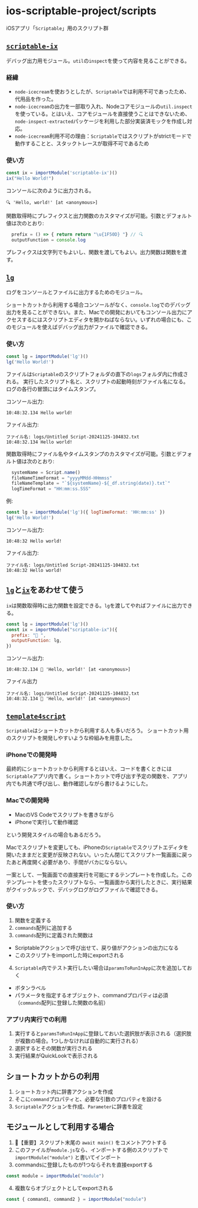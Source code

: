 # ios-scriptable-project/scripts

iOSアプリ「`Scriptable`」用のスクリプト群

## [`scriptable-ix`](scriptable-ix2bundle.js)

デバッグ出力用モジュール。`util`の`inspect`を使って内容を見ることができる。

### 経緯

* `node-icecream`を使おうとしたが、`Scriptable`では利用不可であったため、代用品を作った。
* `node-icecream`の出力を一部取り入れ、Nodeコアモジュールの`util.inspect`を使っている。とはいえ、コアモジュールを直接使うことはできないため、`node-inspect-extracted`パッケージを利用した部分実装済モックを作成し対応。
* `node-icecream`利用不可の理由：`Scriptable`ではスクリプトがstrictモードで動作することと、スタックトレースが取得不可であるため

### 使い方

```JavaScript
const ix = importModule('scriptable-ix')()
ix("Hello World!")
```

コンソールに次のように出力される。

```text
🔍 'Hello, world!' [at <anonymous>]
```

関数取得時にプレフィクスと出力関数のカスタマイズが可能。引数とデフォルト値は次のとおり:

```Javascript
  prefix = () => { return return "\u{1F50D} "} // 🔍
  outputFunction = console.log
```

プレフィクスは文字列でもよいし、関数を渡してもよい。出力関数は関数を渡す。

## [`lg`](lg.js)

ログをコンソールとファイルに出力するためのモジュール。

ショートカットから利用する場合コンソールがなく、`console.log`でのデバッグ出力を見ることができない。また、Macでの開発においてもコンソール出力にアクセスするにはスクリプトエディタを開かねばならない。いずれの場合にも、このモジュールを使えばデバッグ出力がファイルで確認できる。

### 使い方

```JavaScript
const lg = importModule('lg')()
lg('Hello World!')
```

ファイルは`Scriptable`のスクリプトフォルダの直下の`logs`フォルダ内に作成される。
実行したスクリプト名と、スクリプトの起動時刻がファイル名になる。ログの各行の冒頭にはタイムスタンプ。

コンソール出力:

```text
10:48:32.134 Hello world!
```

ファイル出力:

```text
ファイル名: logs/Untitled Script-20241125-104832.txt
10:48:32.134 Hello world!
```

関数取得時にファイル名やタイムスタンプのカスタマイズが可能。引数とデフォルト値は次のとおり:

```JavaScript
  systemName = Script.name()
  fileNameTimeFormat = "yyyyMMdd-HHmmss"
  fileNameTemplate = "`${systemName}-${_df.string(date)}.txt`"
  logTimeFormat = "HH:mm:ss.SSS"
```

例:

```JavaScript
const lg = importModule('lg')({ logTimeFormat: 'HH:mm:ss' })
lg('Hello World!')
```

コンソール出力:

```text
10:48:32 Hello world!
```

ファイル出力:

```text
ファイル名: logs/Untitled Script-20241125-104832.txt
10:48:32 Hello world!
```

## [`lg`](lg.js)と[`ix`](ix.js)をあわせて使う

`ix`は関数取得時に出力関数を設定できる。`lg`を渡してやればファイルに出力できる。

```JavaScript
const lg = importModule('lg')()
const ix = importModule("scriptable-ix")({
  prefix: "🐥 ",
  outputFunction: lg,
})
```

コンソール出力:

```text
10:48:32.134 🐥 'Hello, world!' [at <anonymous>]
```

ファイル出力

```text
ファイル名: logs/Untitled Script-20241125-104832.txt
10:48:32.134 🐥 'Hello, world!' [at <anonymous>]
```

## [`template4script`](template4scipt.js)

`Scriptable`はショートカットから利用する人も多いだろう。
ショートカット用のスクリプトを開発しやすいような枠組みを用意した。

### iPhoneでの開発時

最終的にショートカットから利用するとはいえ、コードを書くときには`Scriptable`アプリ内で書く。ショートカットで呼び出す予定の関数を、アプリ内でも共通で呼び出し、動作確認しながら書けるようにした。

### Macでの開発時

* MacのVS Codeでスクリプトを書きながら
* iPhoneで実行して動作確認

という開発スタイルの場合もあるだろう。

Macでスクリプトを変更しても、iPhoneの`Scriptable`でスクリプトエディタを開いたままだと変更が反映されない。いったん閉じてスクリプト一覧画面に戻ったあと再度開く必要があり、手間がバカにならない。

一案として、一覧画面での直接実行を可能にするテンプレートを作成した。このテンプレートを使ったスクリプトなら、一覧画面から実行したときに、実行結果がクイックルックで、デバッグログがログファイルで確認できる。

### 使い方

1. 関数を定義する
2. `commands`配列に追加する
3. `commands`配列に定義された関数は

* Scriptableアクションで呼び出せて、戻り値がアクションの出力になる
* このスクリプトをimportした時にexportされる

4. `Scriptable`内でテスト実行したい場合は`paramsToRunInApp`に次を追加しておく

* ボタンラベル
* パラメータを指定するオブジェクト、commandプロパティは必須（`commands`配列に登録した関数の名前）

### アプリ内実行での利用

1. 実行すると`paramsToRunInApp`に登録しておいた選択肢が表示される（選択肢が複数の場合。1つしかなければ自動的に実行される）
2. 選択するとその関数が実行される
3. 実行結果がQuickLookで表示される

## ショートカットからの利用

1. ショートカット内に辞書アクションを作成
2. そこに`command`プロパティと、必要な引数のプロパティを設ける
3. `Scriptable`アクションを作成、`Parameter`に辞書を設定

## モジュールとして利用する場合

1. 📌【重要】スクリプト末尾の `await main()` をコメントアウトする
2. このファイルが`module.js`なら、インポートする側のスクリプトで `importModule("module")` と書いてインポート
1. commandsに登録したものが1つならそれを直接exportする

```JavaScript
const module = importModule("module")
```

4. 複数ならオブジェクトとしてexportされる

```JavaScript
const { command1, command2 } = importModule("module")
```
